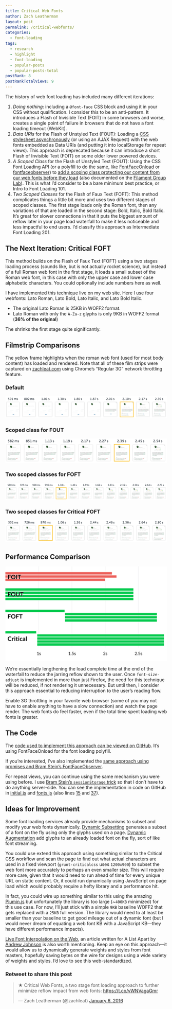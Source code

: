 ```yaml
---
title: Critical Web Fonts
author: Zach Leatherman
layout: post
permalink: /critical-webfonts/
categories:
  - font-loading
tags:
  - research
  - highlight
  - font-loading
  - popular-posts
  - popular-posts-total
postRank: 8
postRankTotalViews: 9
---
```


The history of web font loading has included many different iterations:

1. *Doing nothing*: including a `@font-face` CSS block and using it in your CSS without qualification. I consider this to be an anti-pattern. It introduces a Flash of Invisible Text (FOIT) in some browsers and worse, creates a single point of failure in browsers that do not have a font loading timeout (WebKit).
1. *Data URIs* for the Flash of Unstyled Text (FOUT): Loading a [CSS stylesheet asynchronously](https://www.filamentgroup.com/lab/font-loading.html) (or using an AJAX Request) with the web fonts embedded as Data URIs (and putting it into localStorage for repeat views). This approach is deprecated because it can introduce a short Flash of Invisible Text (FOIT) on some older lower powered devices.
1. *A Scoped Class* for the Flash of Unstyled Text (FOUT): Using the CSS Font Loading API (or a polyfill to do the same, like [FontFaceOnload](https://github.com/zachleat/fontfaceonload/) or [fontfaceobserver](https://github.com/bramstein/fontfaceobserver)) to [add a scoping class protecting our content from our web fonts before they load](https://dev.opera.com/articles/better-font-face/) (also documented on the [Filament Group Lab](https://www.filamentgroup.com/lab/font-events.html)). This is what I’d consider to be a bare minimum best practice, or Intro to Font Loading 101.
1. *Two Scoped Classes* for the Flash of Faux Text (FOFT): This method complicates things a little bit more and uses two different stages of scoped classes. The first stage loads only the Roman font, then any variations of that are loaded in the second stage: Bold, Italic, Bold Italic. It’s great for slower connections in that it puts the biggest amount of reflow later in your page load waterfall to make it less noticeable and less impactful to end users. I’d classify this approach as Intermediate Font Loading 201.

## The Next Iteration: Critical FOFT

This method builds on the Flash of Faux Text (FOFT) using a two stages loading process (sounds like, but is not actually rocket science), but instead of a full Roman web font in the first stage, it loads a small subset of the Roman web font, in this case with only the upper case and lower case alphabetic characters. You could optionally include numbers here as well.

I have implemented this technique live on my web site. Here I use four webfonts: Lato Roman, Lato Bold, Lato Italic, and Lato Bold Italic.

* The original Lato Roman is 25KB in WOFF2 format.
* Lato Roman with only the `A-Za-z` glyphs is only 9KB in WOFF2 format (**36% of the original**)

The shrinks the first stage quite significantly.

## Filmstrip Comparisons

The yellow frame highlights when the roman web font (used for most body content) has loaded and rendered. Note that all of these film strips were captured on [zachleat.com](http://www.zachleat.com/web/) using Chrome’s “Regular 3G” network throttling feature.

### Default

<img src="/web/img/posts/critical-fonts/default-3.png" alt="Default Font Loading Filmstrip showing FOIT" class="primary">

### Scoped class for FOUT

<img src="/web/img/posts/critical-fonts/fout-1.png" alt="Font Loading Filmstrip showing FOUT" class="primary">

### Two scoped classes for FOFT

<img src="/web/img/posts/critical-fonts/foft-1.png" alt="Font Loading Filmstrip showing FOFT" class="primary">

### Two scoped classes for Critical FOFT

<img src="/web/img/posts/critical-fonts/critical-foft-2.png" alt="Font Loading Filmstrip showing Critical + FOFT" class="primary">

## Performance Comparison

<img src="/web/img/posts/critical-fonts/benchmarks.svg" onerror="this.src='/web/img/posts/critical-fonts/benchmarks.png'; this.onerror=null;" alt="A visual comparison showing the waterfalls for Default, FOUT, FOFT, and Critical FOFT">

We’re essentially lengthening the load complete time at the end of the waterfall to reduce the jarring reflow shown to the user. Once `font-size-adjust` is implemented in more than just Firefox, the need for this technique will be reduced, if not rendering it unnecessary. But until then, I consider this approach essential to reducing interruption to the user’s reading flow.

Enable 3G throttling in your favorite web browser (some of you may not have to enable anything to have a slow connection) and watch the page render. The web fonts do feel faster, even if the total time spent loading web fonts is greater.

## The Code

The [code used to implement this approach can be viewed on GitHub](https://github.com/zachleat/zachleat.com/blob/5369a74e3edf32e861d5b0bfdbf0177dbc3e596f/web/js/fonts.js). It’s using FontFaceOnload for the font loading polyfill.

If you’re interested, I’ve also implemented the [same approach using promises and Bram Stein’s FontFaceObserver](https://github.com/zachleat/zachleat.com/blob/5369a74e3edf32e861d5b0bfdbf0177dbc3e596f/web/js/fonts-fontfaceobserver.js).

For repeat views, you can continue using the same mechanism you were using before. I use [Bram Stein’s `sessionStorage` trick](https://speakerdeck.com/bramstein/web-fonts-performance?slide=115) so that I don’t have to do anything server-side. You can see the implementation in code on GitHub in [initial.js](https://github.com/zachleat/zachleat.com/blob/0bf3acde8ad9c7ad99bcd32e2332465004c765ce/web/js/initial.js#L27) and [fonts.js](https://github.com/zachleat/zachleat.com/blob/5369a74e3edf32e861d5b0bfdbf0177dbc3e596f/web/js/fonts.js#L6) (also lines [15](https://github.com/zachleat/zachleat.com/blob/5369a74e3edf32e861d5b0bfdbf0177dbc3e596f/web/js/fonts.js#L15) and [37](https://github.com/zachleat/zachleat.com/blob/5369a74e3edf32e861d5b0bfdbf0177dbc3e596f/web/js/fonts.js#L37)).

## Ideas for Improvement

Some font loading services already provide mechanisms to subset and modify your web fonts dynamically. [Dynamic Subsetting](http://www.ascendercorp.us/services/screen-imaging-solutions/dynamicsubsetting) generates a subset of a font on the fly using only the glyphs used on a page. [Dynamic Augmentation](http://blog.typekit.com/2015/06/15/announcing-east-asian-web-font-support/) add glyphs to an already loaded font on the fly, sort of like font streaming.

You could use extend this approach using something similar to the Critical CSS workflow and scan the page to find out what actual characters are used in a fixed viewport (`grunt-criticalcss` uses `1200x900`) to subset the web font more accurately to perhaps an even smaller size. This will require more care, given that it would need to run ahead of time for every unique URL on static content. Or, it could run dynamically using JavaScript on page load which would probably require a hefty library and a performance hit.

In fact, you could wire up something similar to this using the amazing [Plumin.js](http://www.pluminjs.com/) but unfortunately the library is too large (~`400KB` minimized) for this use case. For now, I’ll just stick with a simple `9KB` baseline WOFF2 that gets replaced with a `25KB` full version. The library would need to at least be smaller than your baseline to get good mileage out of a dynamic font (but I would never dream of equating a web font KB with a JavaScript KB—they have different performance impacts).

[Live Font Interpolation on the Web](http://alistapart.com/article/live-font-interpolation-on-the-web), an article written for A List Apart by [Andrew Johnson](https://twitter.com/aetherpoint) is also worth mentioning. Keep an eye on this approach—it would allow us to dynamically generate weights and styles from font masters, hopefully saving bytes on the wire for designs using a wide variety of weights and styles. I’d love to see this web-standardized.

<div class="retweettoshare">
	<h3 class="retweettoshare_title">Retweet to share this post</h3>
	<div class="retweettoshare_widget">
		<blockquote class="twitter-tweet" data-lang="en"><p lang="en" dir="ltr">★ Critical Web Fonts, a two stage font loading approach to further minimize reflow impact from web fonts: <a href="https://t.co/vWNVagaGmr">https://t.co/vWNVagaGmr</a></p>&mdash; Zach Leatherman (@zachleat) <a href="https://twitter.com/zachleat/status/684747486397779969">January 6, 2016</a></blockquote>
	</div>
</div>
